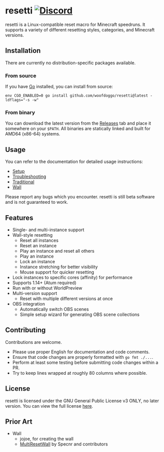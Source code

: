 # resetti [![Discord](https://img.shields.io/discord/1095808506239651942?style=flat-square)](https://discord.gg/fwZA2VJh7k)

resetti is a Linux-compatible reset macro for Minecraft speedruns. It supports
a variety of different resetting styles, categories, and Minecraft versions.

## Installation

There are currently no distribution-specific packages available.

### From source

If you have [Go](https://go.dev) installed, you can install from source:

```
env CGO_ENABLED=0 go install github.com/woofdoggo/resetti@latest -ldflags="-s -w"
```

### From binary

You can download the latest version from the [Releases](https://github.com/woofdoggo/resetti/releases)
tab and place it somewhere on your `$PATH`. All binaries are statically linked
and built for AMD64 (x86-64) systems.

## Usage

You can refer to the documentation for detailed usage instructions:

- [Setup](https://github.com/woofdoggo/resetti/blob/main/doc/setup.md)
- [Troubleshooting](https://github.com/woofdoggo/resetti/blob/main/doc/troubleshooting.md)
- [Traditional](https://github.com/woofdoggo/resetti/blob/main/doc/traditional.md)
- [Wall](https://github.com/woofdoggo/resetti/blob/main/doc/wall.md)

Please report any bugs which you encounter. resetti is still beta software and
is not guaranteed to work.

## Features

- Single- and multi-instance support
- Wall-style resetting
  - Reset all instances
  - Reset an instance
  - Play an instance and reset all others
  - Play an instance
  - Lock an instance
  - Instance stretching for better visibility
  - Mouse support for quicker resetting
- Lock instances to specific cores (affinity) for performance
- Supports 1.14+ (Atum required)
- Run with or without WorldPreview
- Multi-version support
  - Reset with multiple different versions at once
- OBS integration
  - Automatically switch OBS scenes
  - Simple setup wizard for generating OBS scene collections

## Contributing

Contributions are welcome.
- Please use proper English for documentation and code comments.
- Ensure that code changes are properly formatted with `go fmt ./...`.
- Perform at least some testing before submitting code changes within a PR.
- Try to keep lines wrapped at roughly 80 columns where possible.

## License

resetti is licensed under the GNU General Public License v3 ONLY, no later
version. You can view the full license [here](https://raw.githubusercontent.com/woofdoggo/resetti/main/LICENSE).

## Prior Art

- Wall
  - jojoe, for creating the wall
  - [MultiResetWall](https://github.com/specnr/multiresetwall) by Specnr and contributors
